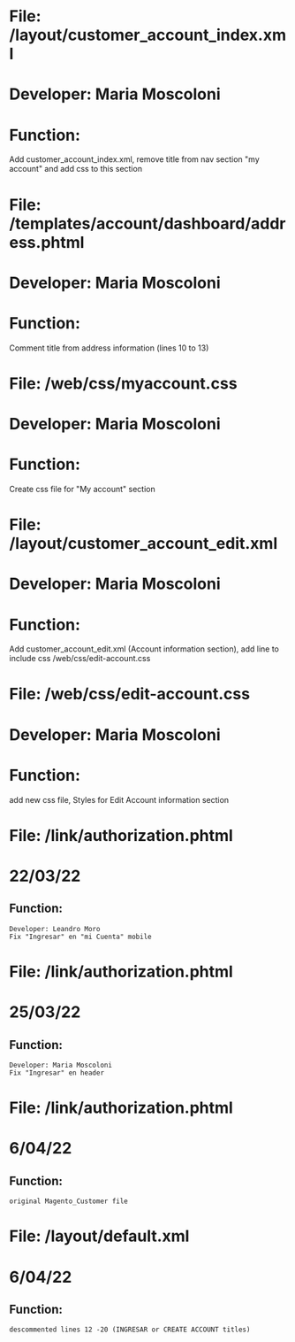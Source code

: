 # File: /layout/customer_account_index.xml

# Developer: Maria Moscoloni

# Function:

Add customer_account_index.xml, remove title from nav section "my account" and add css to this section


# File: /templates/account/dashboard/address.phtml

# Developer: Maria Moscoloni

# Function:

Comment title from address information (lines 10 to 13)

# File: /web/css/myaccount.css

# Developer: Maria Moscoloni

# Function:

Create css file for "My account" section

# File: /layout/customer_account_edit.xml
# Developer: Maria Moscoloni
# Function:

Add customer_account_edit.xml (Account information section), add line to include css /web/css/edit-account.css

# File: /web/css/edit-account.css
# Developer: Maria Moscoloni
# Function:

add new css file, Styles for Edit Account information section

# File: /link/authorization.phtml
# 22/03/22
## Function:
    Developer: Leandro Moro
    Fix "Ingresar" en "mi Cuenta" mobile 


# File: /link/authorization.phtml
# 25/03/22
## Function:
    Developer: Maria Moscoloni
    Fix "Ingresar" en header 

# File: /link/authorization.phtml
# 6/04/22
## Function:
    original Magento_Customer file

# File: /layout/default.xml
# 6/04/22
## Function:
    descommented lines 12 -20 (INGRESAR or CREATE ACCOUNT titles)